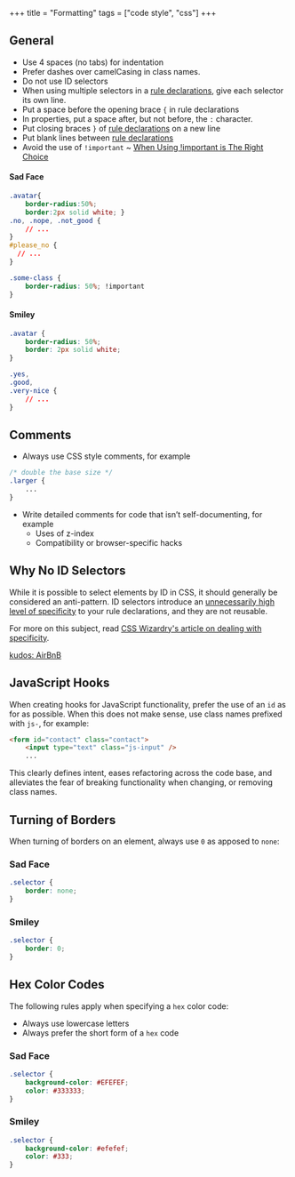+++
title = "Formatting"
tags = ["code style", "css"]
+++

## General

* Use 4 spaces (no tabs) for indentation
* Prefer dashes over camelCasing in class names.
* Do not use ID selectors
* When using multiple selectors in a [rule declarations](/patterns/css/terminology/#rule-declaration), give each selector its own line.
* Put a space before the opening brace <code>{</code> in rule declarations
* In properties, put a space after, but not before, the <code>:</code> character.
* Put closing braces <code>}</code> of [rule declarations](/patterns/css/terminology/#rule-declaration) on a new line
* Put blank lines between [rule declarations](/patterns/css/terminology/#rule-declaration)
* Avoid the use of <code>!important</code> ~ [When Using !important is The Right Choice](https://css-tricks.com/when-using-important-is-the-right-choice/)

#### Sad Face

```css
.avatar{
    border-radius:50%;
    border:2px solid white; }
.no, .nope, .not_good {
    // ...
}
#please_no {
  // ...
}

.some-class {
    border-radius: 50%; !important
}
```

#### Smiley

```css
.avatar {
    border-radius: 50%;
    border: 2px solid white;
}

.yes,
.good,
.very-nice {
    // ...
}
```

## Comments

* Always use CSS style comments, for example

```css
/* double the base size */
.larger {
    ...
}
```

* Write detailed comments for code that isn’t self-documenting, for example
    * Uses of z-index
    * Compatibility or browser-specific hacks

## Why No ID Selectors

While it is possible to select elements by ID in CSS, it should generally be considered an anti-pattern. ID selectors introduce an [unnecessarily high level of specificity](https://developer.mozilla.org/en-US/docs/Web/CSS/Specificity) to your rule declarations, and they are not reusable.

For more on this subject, read [CSS Wizardry's article on dealing with specificity](http://csswizardry.com/2014/07/hacks-for-dealing-with-specificity/).

[kudos: AirBnB](https://github.com/airbnb/css#id-selectors)

## JavaScript Hooks

When creating hooks for JavaScript functionality, prefer the use of an `id` as for as possible. When this does not make sense, use class names prefixed with `js-`, for example:

```html
<form id="contact" class="contact">
    <input type="text" class="js-input" />
    ...
```

This clearly defines intent, eases refactoring across the code base, and alleviates the fear of breaking functionality when changing, or removing class names.

## Turning of Borders

When turning of borders on an element, always use `0` as apposed to `none`:

### Sad Face

```css
.selector {
    border: none;
}
```

### Smiley

```css
.selector {
    border: 0;
}
```

## Hex Color Codes

The following rules apply when specifying a `hex` color code:

* Always use lowercase letters
* Always prefer the short form of a `hex` code

### Sad Face

```css
.selector {
    background-color: #EFEFEF;
    color: #333333;
}
```

### Smiley

```css
.selector {
    background-color: #efefef;
    color: #333;
}
```

